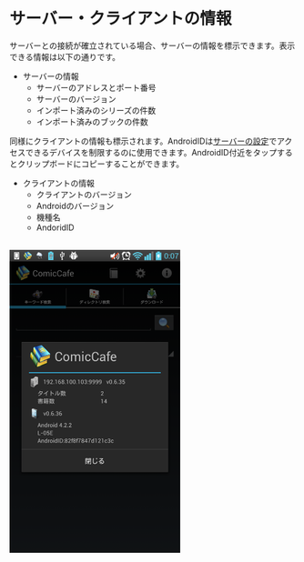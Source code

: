 # サーバー・クライアントの情報
サーバーとの接続が確立されている場合、サーバーの情報を標示できます。表示できる情報は以下の通りです。

* サーバーの情報
    * サーバーのアドレスとポート番号
    * サーバーのバージョン
    * インポート済みのシリーズの件数
    * インポート済みのブックの件数

同様にクライアントの情報も標示されます。AndroidIDは[サーバーの設定](../../Server/BasicOperations/Settings.mkd)でアクセスできるデバイスを制限するのに使用できます。AndroidID付近をタップするとクリップボードにコピーすることができます。

* クライアントの情報
    * クライアントのバージョン
    * Androidのバージョン
    * 機種名
    * AndoridID

<br>

<img src='https://raw.githubusercontent.com/burton999dev/ComicCafeHelp/master/images/ja/client/Information.png' width='300px'/>
